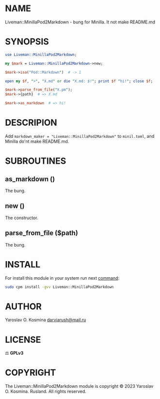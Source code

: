 # NAME

Liveman::MinillaPod2Markdown - bung for Minilla. It not make README.md

# SYNOPSIS

```perl
use Liveman::MinillaPod2Markdown;

my $mark = Liveman::MinillaPod2Markdown->new;

$mark->isa("Pod::Markdown")  # -> 1

open my $f, ">", "X.md" or die "X.md: $!"; print $f "hi!"; close $f;

$mark->parse_from_file("X.pm");
$mark->{path}  # => X.md

$mark->as_markdown  # => hi!
```

# DESCRIPION

Add `markdown_maker = "Liveman::MinillaPod2Markdown"` to `minil.toml`, and Minilla do'nt make README.md.

# SUBROUTINES

## as_markdown ()

The bung.

## new ()

The constructor.

## parse_from_file ($path)

The bung.

# INSTALL

For install this module in your system run next [command](https://metacpan.org/pod/App::cpm):

```sh
sudo cpm install -gvv Liveman::MinillaPod2Markdown
```

# AUTHOR

Yaroslav O. Kosmina [darviarush@mail.ru](mailto:darviarush@mail.ru)

# LICENSE

⚖ **GPLv3**

# COPYRIGHT

The Liveman::MinillaPod2Markdown module is copyright © 2023 Yaroslav O. Kosmina. Rusland. All rights reserved.

